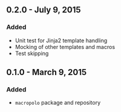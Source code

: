 
## 0.2.0 - July 9, 2015

### Added
- Unit test for Jinja2 template handling
- Mocking of other templates and macros
- Test skipping

## 0.1.0 - March 9, 2015

### Added
- `macropolo` package and repository

